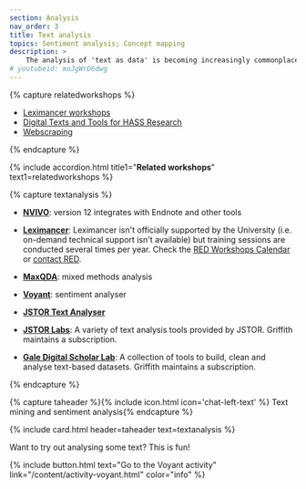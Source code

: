 ```yaml
---
section: Analysis
nav_order: 3
title: Text analysis 
topics: Sentiment analysis; Concept mapping
description: >
    The analysis of 'text as data' is becoming increasingly commonplace. It is a key aspect of the Digital Humanities field.
# youtubeid: moJgWrD6dwg
---
```


{% capture relatedworkshops %}

- [Leximancer workshops](https://app.secure.griffith.edu.au/events/search?sdata=leximancer)
- [Digital Texts and Tools for HASS Research](https://app.secure.griffith.edu.au/events/search?sdata=HASS)
- [Webscraping](https://app.secure.griffith.edu.au/events/search?sdata=scraping)

{% endcapture %}

{% include accordion.html title1="**Related workshops**" text1=relatedworkshops %} 

{% capture textanalysis %}

- **[NVIVO](https://www.griffith.edu.au/student-computing/available-software)**: version 12 integrates with Endnote and other tools

- **[Leximancer](https://www.griffith.edu.au/student-computing/available-software)**: Leximancer isn't officially supported by the University (i.e. on-demand technical support isn't available) but training sessions are conducted several times per year. Check the [RED Workshops Calendar](https://app.secure.griffith.edu.au/events/category/researcher-education-and-development) or [contact RED](mailto:red@griffith.edu.au).

- **[MaxQDA](https://www.maxqda.com/)**: mixed methods analysis

- **[Voyant](http://voyant-tools.org)**: sentiment analyser

- **[JSTOR Text Analyser](https://www.jstor.org/analyze/)**

- **[JSTOR Labs](http://labs.jstor.org.libraryproxy.griffith.edu.au/)**: A variety of text analysis tools provided by JSTOR. Griffith maintains a subscription. 

- **[Gale Digital Scholar Lab](http://libraryproxy.griffith.edu.au/login?url=https://infotrac.gale.com/itweb/griffith?db=DSLAB)**: A collection of tools to build, clean and analyse text-based datasets. Griffith maintains a subscription.

{% endcapture %}

{% capture taheader %}{% include icon.html icon='chat-left-text' %} Text mining and sentiment analysis{% endcapture %}

{% include card.html header=taheader text=textanalysis %}

Want to try out analysing some text? This is fun!

{% include button.html text="Go to the Voyant activity" link="/content/activity-voyant.html" color="info" %}
